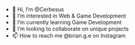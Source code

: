 - 👋 Hi, I’m @Cerbesus
- 👀 I’m interested in Web & Game Development
- 🌱 I’m currently learning Game Development
- 💞️ I’m looking to collaborate on unique projects
- 📫 How to reach me @brian.g.e on Instagram

<!---
Cerbesus/Cerbesus is a ✨ special ✨ repository because its `README.md` (this file) appears on your GitHub profile.
You can click the Preview link to take a look at your changes.
--->
